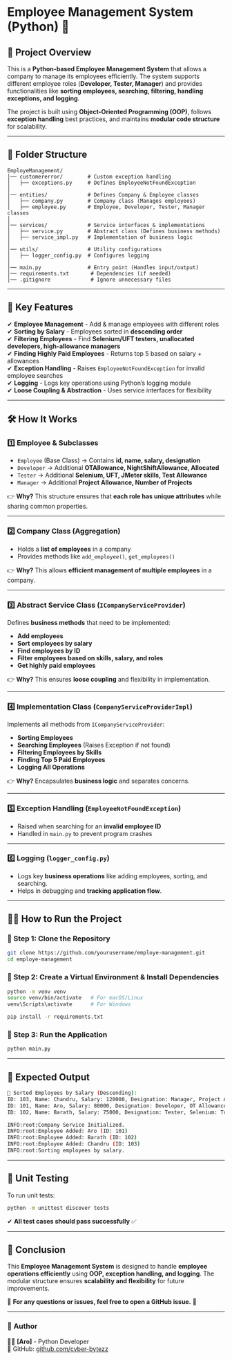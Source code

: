 # Employee Management System (Python) 🚀

## 📌 Project Overview
This is a **Python-based Employee Management System** that allows a company to manage its employees efficiently. The system supports different employee roles (**Developer, Tester, Manager**) and provides functionalities like **sorting employees, searching, filtering, handling exceptions, and logging**.

The project is built using **Object-Oriented Programming (OOP)**, follows **exception handling** best practices, and maintains **modular code structure** for scalability.

---

## 📂 Folder Structure

```
EmployeManagement/
│── customererror/        # Custom exception handling
│   ├── exceptions.py     # Defines EmployeeNotFoundException
│
│── entities/             # Defines Company & Employee classes
│   ├── company.py        # Company class (Manages employees)
│   ├── employee.py       # Employee, Developer, Tester, Manager classes
│
│── services/             # Service interfaces & implementations
│   ├── service.py        # Abstract class (Defines business methods)
│   ├── service_impl.py   # Implementation of business logic
│
│── utils/                # Utility configurations
│   ├── logger_config.py  # Configures logging
│
│── main.py               # Entry point (Handles input/output)
│── requirements.txt       # Dependencies (if needed)
│── .gitignore             # Ignore unnecessary files
```

---

## 🎯 **Key Features**
✔ **Employee Management** - Add & manage employees with different roles  
✔ **Sorting by Salary** - Employees sorted in **descending order**  
✔ **Filtering Employees** - Find **Selenium/UFT testers, unallocated developers, high-allowance managers**  
✔ **Finding Highly Paid Employees** - Returns top 5 based on salary + allowances  
✔ **Exception Handling** - Raises `EmployeeNotFoundException` for invalid employee searches  
✔ **Logging** - Logs key operations using Python’s logging module  
✔ **Loose Coupling & Abstraction** - Uses service interfaces for flexibility  

---

## 🛠️ **How It Works**

### **1️⃣ Employee & Subclasses**
- `Employee` (Base Class) → Contains **id, name, salary, designation**
- `Developer` → Additional **OTAllowance, NightShiftAllowance, Allocated**
- `Tester` → Additional **Selenium, UFT, JMeter skills, Test Allowance**
- `Manager` → Additional **Project Allowance, Number of Projects**

👉 **Why?** This structure ensures that **each role has unique attributes** while sharing common properties.

---

### **2️⃣ Company Class (Aggregation)**
- Holds a **list of employees** in a company  
- Provides methods like `add_employee()`, `get_employees()`  

👉 **Why?** This allows **efficient management of multiple employees** in a company.

---

### **3️⃣ Abstract Service Class (`ICompanyServiceProvider`)**
Defines **business methods** that need to be implemented:
- **Add employees**
- **Sort employees by salary**
- **Find employees by ID**
- **Filter employees based on skills, salary, and roles**
- **Get highly paid employees**

👉 **Why?** This ensures **loose coupling** and flexibility in implementation.

---

### **4️⃣ Implementation Class (`CompanyServiceProviderImpl`)**
Implements all methods from `ICompanyServiceProvider`:
- **Sorting Employees**
- **Searching Employees** (Raises Exception if not found)
- **Filtering Employees by Skills**
- **Finding Top 5 Paid Employees**
- **Logging All Operations**

👉 **Why?** Encapsulates **business logic** and separates concerns.

---

### **5️⃣ Exception Handling (`EmployeeNotFoundException`)**
- Raised when searching for an **invalid employee ID**  
- Handled in `main.py` to prevent program crashes  

---

### **6️⃣ Logging (`logger_config.py`)**
- Logs key **business operations** like adding employees, sorting, and searching.  
- Helps in debugging and **tracking application flow**.  

---

## 🏃‍♂️ **How to Run the Project**
### **🔹 Step 1: Clone the Repository**
```sh
git clone https://github.com/yourusername/employe-management.git
cd employe-management
```

### **🔹 Step 2: Create a Virtual Environment & Install Dependencies**
```sh
python -m venv venv
source venv/bin/activate   # For macOS/Linux
venv\Scripts\activate      # For Windows

pip install -r requirements.txt
```

### **🔹 Step 3: Run the Application**
```sh
python main.py
```

---

## 📌 **Expected Output**
```sh
🔹 Sorted Employees by Salary (Descending):
ID: 103, Name: Chandru, Salary: 120000, Designation: Manager, Project Allowance: 60000, Projects: 5
ID: 101, Name: Aro, Salary: 80000, Designation: Developer, OT Allowance: 5000, Night Shift Allowance: 2000, Allocated: False
ID: 102, Name: Barath, Salary: 75000, Designation: Tester, Selenium: True, UFT: False, JMeter: True, Test Allowance: 3000

INFO:root:Company Service Initialized.
INFO:root:Employee Added: Aro (ID: 101)
INFO:root:Employee Added: Barath (ID: 102)
INFO:root:Employee Added: Chandru (ID: 103)
INFO:root:Sorting employees by salary.
```

---

## 🧪 **Unit Testing**
To run unit tests:
```sh
python -m unittest discover tests
```
✔ **All test cases should pass successfully** ✅  

---

## 📜 **Conclusion**
This **Employee Management System** is designed to handle **employee operations efficiently** using **OOP, exception handling, and logging**. The modular structure ensures **scalability and flexibility** for future improvements.

📌 **For any questions or issues, feel free to open a GitHub issue.** 🚀  

---

### 📝 **Author**
👨‍💻 **[Aro]** - Python Developer  
🔗 GitHub: [github.com/cyber-bytezz](https://github.com/cyber-bytezz)  


